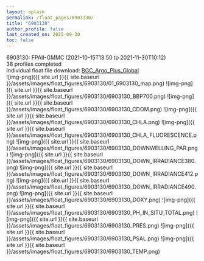 ```yaml
---
layout: splash
permalink: /float_pages/6903130/
title: "6903130"
author_profile: false
last_created_on: 2025-09-30
toc: false
---
```

 
6903130: FPAII-GMMC (2021-10-15T13:50 to 2021-11-30T10:12)\
38 profiles completed\
Individual float file download: [BGC_Argo_Plus_Global](https://ftp.soest.hawaii.edu/bgc_argo_plus/Individual_Floats/outliers_removed/6903130_Sprof_processed.nc)\
![img-png]({{ site.url }}{{ site.baseurl }}/assets/images/float_figures/6903130/01_6903130_map.png)
![img-png]({{ site.url }}{{ site.baseurl }}/assets/images/float_figures/6903130/6903130_BBP700.png)
![img-png]({{ site.url }}{{ site.baseurl }}/assets/images/float_figures/6903130/6903130_CDOM.png)
![img-png]({{ site.url }}{{ site.baseurl }}/assets/images/float_figures/6903130/6903130_CHLA.png)
![img-png]({{ site.url }}{{ site.baseurl }}/assets/images/float_figures/6903130/6903130_CHLA_FLUORESCENCE.png)
![img-png]({{ site.url }}{{ site.baseurl }}/assets/images/float_figures/6903130/6903130_DOWNWELLING_PAR.png)
![img-png]({{ site.url }}{{ site.baseurl }}/assets/images/float_figures/6903130/6903130_DOWN_IRRADIANCE380.png)
![img-png]({{ site.url }}{{ site.baseurl }}/assets/images/float_figures/6903130/6903130_DOWN_IRRADIANCE412.png)
![img-png]({{ site.url }}{{ site.baseurl }}/assets/images/float_figures/6903130/6903130_DOWN_IRRADIANCE490.png)
![img-png]({{ site.url }}{{ site.baseurl }}/assets/images/float_figures/6903130/6903130_DOXY.png)
![img-png]({{ site.url }}{{ site.baseurl }}/assets/images/float_figures/6903130/6903130_PH_IN_SITU_TOTAL.png)
![img-png]({{ site.url }}{{ site.baseurl }}/assets/images/float_figures/6903130/6903130_PRES.png)
![img-png]({{ site.url }}{{ site.baseurl }}/assets/images/float_figures/6903130/6903130_PSAL.png)
![img-png]({{ site.url }}{{ site.baseurl }}/assets/images/float_figures/6903130/6903130_TEMP.png)
